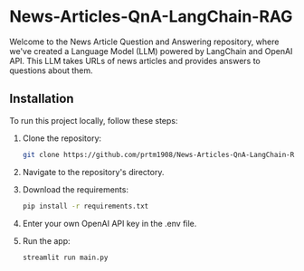 # News-Articles-QnA-LangChain-RAG

Welcome to the News Article Question and Answering repository, where we've created a Language Model (LLM) powered by LangChain and OpenAI API. This LLM takes URLs of news articles and provides answers to questions about them. 

## Installation

To run this project locally, follow these steps:

1. Clone the repository:

    ```bash
    git clone https://github.com/prtm1908/News-Articles-QnA-LangChain-RAG.git
    ```
2. Navigate to the repository's directory.
3. Download the requirements:

    ```bash
    pip install -r requirements.txt
    ```
4. Enter your own OpenAI API key in the .env file.
5. Run the app:

    ```bash
    streamlit run main.py
    ```
